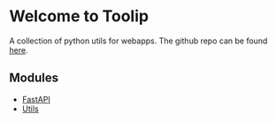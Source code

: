 # Welcome to Toolip

A collection of python utils for webapps. The github repo can be found [here](https://github.com/SatelCreative/toolip).

## Modules

- [FastAPI](fastapi.md)
- [Utils](utils.md)
